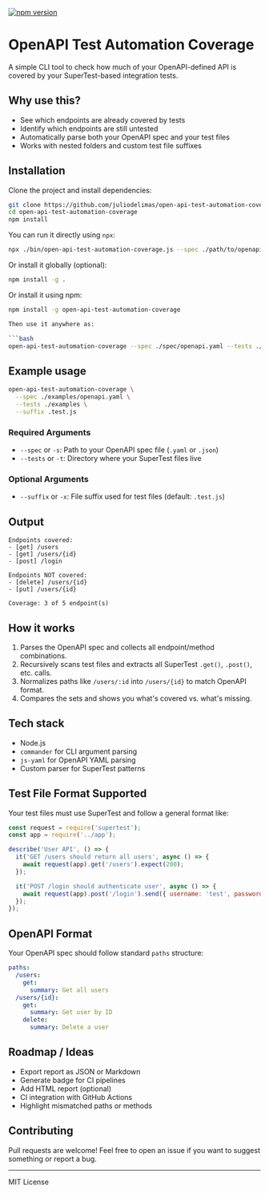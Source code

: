 [![npm version](https://img.shields.io/npm/v/open-api-test-automation-coverage)](https://www.npmjs.com/package/open-api-test-automation-coverage)

# OpenAPI Test Automation Coverage

A simple CLI tool to check how much of your OpenAPI-defined API is covered by your SuperTest-based integration tests.

## Why use this?

- See which endpoints are already covered by tests
- Identify which endpoints are still untested
- Automatically parse both your OpenAPI spec and your test files
- Works with nested folders and custom test file suffixes

## Installation

Clone the project and install dependencies:

```bash
git clone https://github.com/juliodelimas/open-api-test-automation-coverage.git
cd open-api-test-automation-coverage
npm install
```

You can run it directly using `npx`:

```bash
npx ./bin/open-api-test-automation-coverage.js --spec ./path/to/openapi.yaml --tests ./path/to/tests
```

Or install it globally (optional):

```bash
npm install -g .
```

Or install it using npm:

```bash
npm install -g open-api-test-automation-coverage

Then use it anywhere as:

```bash
open-api-test-automation-coverage --spec ./spec/openapi.yaml --tests ./tests
```

## Example usage

```bash
open-api-test-automation-coverage \
  --spec ./examples/openapi.yaml \
  --tests ./examples \
  --suffix .test.js
```

### Required Arguments

- `--spec` or `-s`: Path to your OpenAPI spec file (`.yaml` or `.json`)
- `--tests` or `-t`: Directory where your SuperTest files live

### Optional Arguments

- `--suffix` or `-x`: File suffix used for test files (default: `.test.js`)

## Output

```
Endpoints covered:
- [get] /users
- [get] /users/{id}
- [post] /login

Endpoints NOT covered:
- [delete] /users/{id}
- [put] /users/{id}

Coverage: 3 of 5 endpoint(s)
```

## How it works

1. Parses the OpenAPI spec and collects all endpoint/method combinations.
2. Recursively scans test files and extracts all SuperTest `.get()`, `.post()`, etc. calls.
3. Normalizes paths like `/users/:id` into `/users/{id}` to match OpenAPI format.
4. Compares the sets and shows you what's covered vs. what's missing.

## Tech stack

- Node.js
- `commander` for CLI argument parsing
- `js-yaml` for OpenAPI YAML parsing
- Custom parser for SuperTest patterns

## Test File Format Supported

Your test files must use SuperTest and follow a general format like:

```js
const request = require('supertest');
const app = require('../app');

describe('User API', () => {
  it('GET /users should return all users', async () => {
    await request(app).get('/users').expect(200);
  });

  it('POST /login should authenticate user', async () => {
    await request(app).post('/login').send({ username: 'test', password: 'test' }).expect(200);
  });
});
```

## OpenAPI Format

Your OpenAPI spec should follow standard `paths` structure:

```yaml
paths:
  /users:
    get:
      summary: Get all users
  /users/{id}:
    get:
      summary: Get user by ID
    delete:
      summary: Delete a user
```

## Roadmap / Ideas

- Export report as JSON or Markdown
- Generate badge for CI pipelines
- Add HTML report (optional)
- CI integration with GitHub Actions
- Highlight mismatched paths or methods

## Contributing

Pull requests are welcome! Feel free to open an issue if you want to suggest something or report a bug.

---

MIT License
